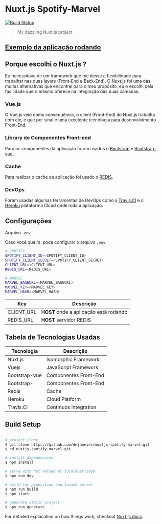 # Nuxt.js Spotify-Marvel

[![Build Status](https://travis-ci.org/dejaneves/nuxtjs-spotify-marvel.svg?branch=master)](https://travis-ci.org/dejaneves/nuxtjs-spotify-marvel)

> My dazzling Nuxt.js project

## [Exemplo da aplicação rodando](https://nuxtjs-spotify-marvel.herokuapp.com/)

## Porque escolhi o Nuxt.js ?

Eu necessitava de um framework que me desse a flexibilidade para trabalhar nas duas layers (Front-End e Back-End). O Nuxt.js foi uma das muitas alternativas que encontrei para o meu propósito, eu o escolhi pela facilidade que o mesmo oferece na integração das duas camadas.

### Vue.js

O Vue.js veio como consequência, o client (Front-End) do Nuxt.js trabalha com ele, e que por sinal é uma excelente tecnologia para desenvolvimento Front-End.

### Library de Componentes Front-end

Para os componentes da aplicação foram usados o [Bootstrap](https://getbootstrap.com/) e [Bootstrap-vue](https://bootstrap-vue.js.org/).

### Cache

Para realizar o cache da aplicação foi usado o [REDIS](https://redis.io/download).

### DevOps

Foram usadas algumas ferramentas de DevOps como o [Travis.CI](https://travis-ci.org/) e o [Heroku](https://www.heroku.com/) plataforma Cloud onde roda a aplicação.

## Configurações

Arquivo `.env`

Caso você queira, pode configurar o arquivo `.env`.

``` bash
# SPOTIFY
SPOTIFY_CLIENT_ID=<SPOTIFY_CLIENT_ID>
SPOTIFY_CLIENT_SECRET=<SPOTIFY_CLIENT_SECRET>
CLIENT_URL=<CLIENT_URL>
REDIS_URL=<REDIS_URL>

# MARVEL
MARVEL_BASEURL=<MARVEL_BASEURL>
MARVEL_KEY=<MARVEL_KEY>
MARVEL_HASH=<MARVEL_HASH>
```

| Key   | Descrição |
|----------|-------------|
| CLIENT_URL | **HOST** onde a aplicação está rodando |
| REDIS_URL | **HOST** servidor REDIS |

## Tabela de Tecnologias Usadas

| Tecnologia   | Descrição |
|----------|-------------|
| Nuxt.js | Isomorphic Framework |
| Vuejs | JavaScript Framework |
| Bootstrap-vue | Componentes Front-End |
| Bootstrap- | Componentes Front-End |
| Redis | Cache |
| Heroku | Cloud Platform |
| Travis.CI | Continuos Integration |

## Build Setup

``` bash

# project clone
$ git clone https://github.com/dejaneves/nuxtjs-spotify-marvel.git
$ cd nuxtjs-spotify-marvel.git

# install dependencies
$ npm install

# serve with hot reload at localhost:3000
$ npm run dev

# build for production and launch server
$ npm run build
$ npm start

# generate static project
$ npm run generate
```

For detailed explanation on how things work, checkout [Nuxt.js docs](https://nuxtjs.org).
